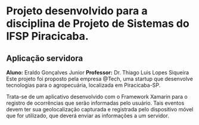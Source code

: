 <h1>Projeto desenvolvido para a disciplina de Projeto de Sistemas do IFSP Piracicaba.</h1>

<h2>Aplicação servidora</h2>

<b>Aluno:</b> Eraldo Gonçalves Junior
<b>Professor:</b> Dr. Thiago Luis Lopes Siqueira
<br>
Este projeto foi proposto pela empresa @Tech, uma startup que desenvolve tecnologias para o agropecuária, localizada em Piracicaba-SP.

Trata-se de um aplicativo desenvolvido com o Framework Xamarin para o registro de ocorrências que serão informadas pelo usuário. Tais eventos devem ter sua geolocalização capturada e registrada pelo dispositivo móvel que for utilizado, que deverá enviar as informações a um servidor.
